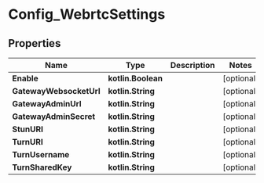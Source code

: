 
# Config_WebrtcSettings

## Properties
Name | Type | Description | Notes
------------ | ------------- | ------------- | -------------
**Enable** | **kotlin.Boolean** |  |  [optional]
**GatewayWebsocketUrl** | **kotlin.String** |  |  [optional]
**GatewayAdminUrl** | **kotlin.String** |  |  [optional]
**GatewayAdminSecret** | **kotlin.String** |  |  [optional]
**StunURI** | **kotlin.String** |  |  [optional]
**TurnURI** | **kotlin.String** |  |  [optional]
**TurnUsername** | **kotlin.String** |  |  [optional]
**TurnSharedKey** | **kotlin.String** |  |  [optional]



